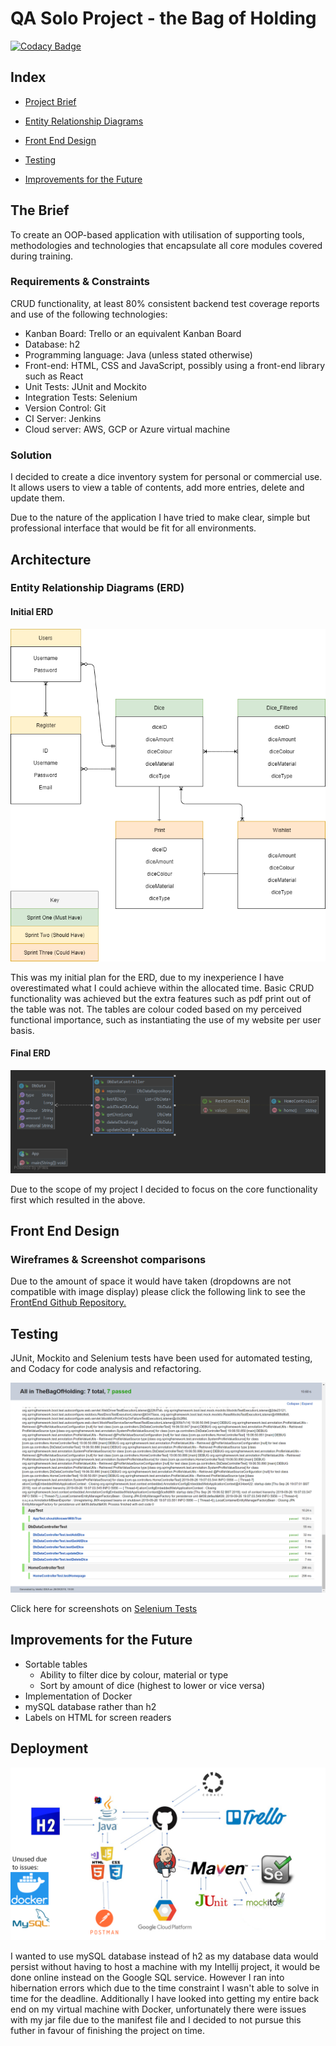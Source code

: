 # QA Solo Project - the Bag of Holding
[![Codacy Badge](https://api.codacy.com/project/badge/Grade/8bd1cb7d793f4b0181804f256cb2fa47)](https://www.codacy.com/manual/Kanimi/theBagofHoldingBackEnd?utm_source=github.com&amp;utm_medium=referral&amp;utm_content=Kanimi/theBagofHoldingBackEnd&amp;utm_campaign=Badge_Grade)

## Index

* [Project Brief](#brief)
   
* [Entity Relationship Diagrams](#ERD)
     
* [Front End Design](#FE)

* [Testing](#testing)

* [Improvements for the Future](#improve)

<a name="brief"></a>
## The Brief

To create an OOP-based application with utilisation of supporting tools, methodologies and technologies that encapsulate all core modules covered during training.

### Requirements & Constraints
CRUD functionality, at least 80% consistent backend test coverage reports and use of the following technologies:
* Kanban Board: Trello or an equivalent Kanban Board
* Database: h2
* Programming language: Java (unless stated otherwise)
* Front-end: HTML, CSS and JavaScript, possibly using a front-end library such as React
* Unit Tests: JUnit and Mockito
* Integration Tests: Selenium
* Version Control: Git
* CI Server: Jenkins
* Cloud server: AWS, GCP or Azure virtual machine

### Solution

I decided to create a dice inventory system for personal or commercial use. It allows users to view a table of contents, add more entries, delete and update them.

Due to the nature of the application I have tried to make clear, simple but professional interface that would be fit for all environments. 

<a name="architecture"></a>
## Architecture
<a name="ERD"></a>
### Entity Relationship Diagrams (ERD)
#### Initial ERD
![Proposed ERD](/Documentation/ERD_Proposed.png "Proposed Entity Relationship Diagram")

This was my initial plan for the ERD, due to my inexperience I have overestimated what I could achieve within the allocated time. Basic CRUD functionality was achieved but the extra features such as pdf print out of the table was not. The tables are colour coded based on my perceived functional importance, such as instantiating the use of my website per user basis. 

#### Final ERD
![Final ERD](/Documentation/ERD_Final.png "Final Entity Relationship Diagram")

Due to the scope of my project I decided to focus on the core functionality first which resulted in the above. 

<a name="FE"></a>
## Front End Design
### Wireframes & Screenshot comparisons

Due to the amount of space it would have taken (dropdowns are not compatible with image display) please click the following link to see the [FrontEnd Github Repository.](https://github.com/Kanimi/theBagofHoldingFrontEnd)

<a name="testing"></a>
## Testing

JUnit, Mockito and Selenium tests have been used for automated testing, and Codacy for code analysis and refactoring.

![JUnit/Mockito Report](/Documentation/Junit_Mockito_Report.png "JUnit/Mockito Report")

Click here for screenshots on [Selenium Tests](https://github.com/Kanimi/theBagofHoldingSelenium)

<a name="improve"></a>
## Improvements for the Future

* Sortable tables 
    * Ability to filter dice by colour, material or type
    * Sort by amount of dice (highest to lower or vice versa)
* Implementation of Docker
* mySQL database rather than h2
* Labels on HTML for screen readers

<a name="depl"></a>
## Deployment

![Deployment Pipeline](/Documentation/CI_pipeline.png "Continuous Integration Pipeline")

I wanted to use mySQL database instead of h2 as my database data would persist without having to host a machine with my Intellij project, it would be done online instead on the Google SQL service. However I ran into hibernation errors which due to the time constraint I wasn't able to solve in time for the deadline. Additionally I have looked into getting my entire back end on my virtual machine with Docker, unfortunately there were issues with my jar file due to the manifest file and I decided to not pursue this futher in favour of finishing the project on time. 